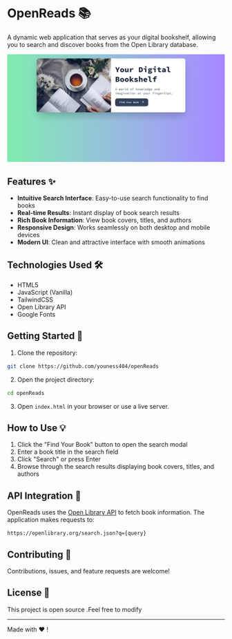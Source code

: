 # OpenReads 📚

A dynamic web application that serves as your digital bookshelf, allowing you to search and discover books from the Open Library database.

![openReads Overview](public/Overview.png)

## Features ✨

- **Intuitive Search Interface**: Easy-to-use search functionality to find books
- **Real-time Results**: Instant display of book search results
- **Rich Book Information**: View book covers, titles, and authors
- **Responsive Design**: Works seamlessly on both desktop and mobile devices
- **Modern UI**: Clean and attractive interface with smooth animations

## Technologies Used 🛠️

- HTML5
- JavaScript (Vanilla)
- TailwindCSS
- Open Library API
- Google Fonts

## Getting Started 🚀

1. Clone the repository:
```bash
git clone https://github.com/youness404/openReads
```

2. Open the project directory:
```bash
cd openReads
```

3. Open `index.html` in your browser or use a live server.

## How to Use 💡

1. Click the "Find Your Book" button to open the search modal
2. Enter a book title in the search field
3. Click "Search" or press Enter
4. Browse through the search results displaying book covers, titles, and authors

## API Integration 🔗

OpenReads uses the [Open Library API](https://openlibrary.org/developers/api) to fetch book information. The application makes requests to:
```
https://openlibrary.org/search.json?q={query}
```

## Contributing 🤝

Contributions, issues, and feature requests are welcome!

## License 📝

This project is open source .Feel free to modify 

---

Made with ❤️ !